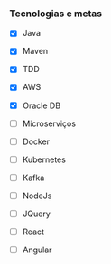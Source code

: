 



### Tecnologias e metas
- [x] Java
- [x] Maven
- [x] TDD
- [x] AWS
- [x] Oracle DB
- [ ] Microserviços
- [ ] Docker
- [ ] Kubernetes
- [ ] Kafka
- [ ] NodeJs
- [ ] JQuery
- [ ] React
- [ ] Angular

